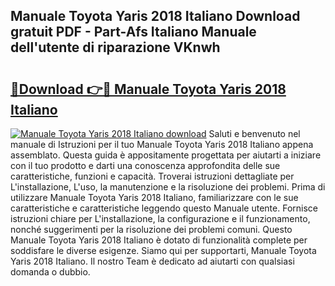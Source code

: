 ## Manuale Toyota Yaris 2018 Italiano Download gratuit PDF - Part-Afs Italiano Manuale dell'utente di riparazione VKnwh

# <h2><a href="http://dfcjk5p.blite.top/?on=Manuale+Toyota+Yaris+2018+Italiano">🔗Download 👉🔴 Manuale Toyota Yaris 2018 Italiano</a></h2>

[![Manuale Toyota Yaris 2018 Italiano download](https://i.imgur.com/lujVjoI.png)](http://dfcjk5p.blite.top/?on=Manuale+Toyota+Yaris+2018+Italiano)
Saluti e benvenuto nel manuale di Istruzioni per il tuo Manuale Toyota Yaris 2018 Italiano appena assemblato. Questa guida è appositamente progettata per aiutarti a iniziare con il tuo prodotto e darti una conoscenza approfondita delle sue caratteristiche, funzioni e capacità. Troverai istruzioni dettagliate per L'installazione, L'uso, la manutenzione e la risoluzione dei problemi. Prima di utilizzare Manuale Toyota Yaris 2018 Italiano, familiarizzare con le sue caratteristiche e caratteristiche leggendo questo Manuale utente. Fornisce istruzioni chiare per L'installazione, la configurazione e il funzionamento, nonché suggerimenti per la risoluzione dei problemi comuni. Questo Manuale Toyota Yaris 2018 Italiano è dotato di funzionalità complete per soddisfare le diverse esigenze. Siamo qui per supportarti, Manuale Toyota Yaris 2018 Italiano. Il nostro Team è dedicato ad aiutarti con qualsiasi domanda o dubbio.
